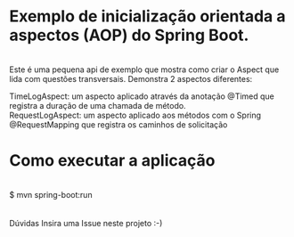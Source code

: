 <h1>Exemplo de inicialização orientada a aspectos (AOP) do Spring Boot.</h1><br />
Este é uma pequena api de exemplo que mostra como criar o Aspect que lida com questões transversais. Demonstra 2 aspectos diferentes:<br />

TimeLogAspect: um aspecto aplicado através da anotação @Timed que registra a duração de uma chamada de método.<br />
RequestLogAspect: um aspecto aplicado aos métodos com o Spring @RequestMapping que registra os caminhos de solicitação<br />

<h1>Como executar a aplicação</h1><br />
$ mvn spring-boot:run <br />
<br />
<br />
Dúvidas Insira uma Issue neste projeto :-)

